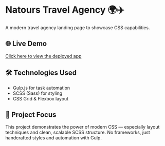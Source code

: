 # Natours Travel Agency 🌍✈️

A modern travel agency landing page to showcase CSS capabilities.

## 🌐 Live Demo

[Click here to view the deployed app](https://sashasohrabi.github.io/Natours_travel-agency/build/)

## 🛠️ Technologies Used

- Gulp.js for task automation
- SCSS (Sass) for styling
- CSS Grid & Flexbox layout

## 🎯 Project Focus

This project demonstrates the power of modern CSS — especially layout techniques and clean, scalable SCSS structure. No frameworks, just handcrafted styles and automation with Gulp.
